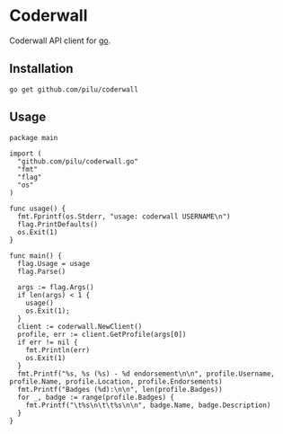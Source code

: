 # Coderwall

Coderwall API client for [go](http://golang.org/ "Go lang").

## Installation

    go get github.com/pilu/coderwall

## Usage

    package main

    import (
      "github.com/pilu/coderwall.go"
      "fmt"
      "flag"
      "os"
    )

    func usage() {
      fmt.Fprintf(os.Stderr, "usage: coderwall USERNAME\n")
      flag.PrintDefaults()
      os.Exit(1)
    }

    func main() {
      flag.Usage = usage
      flag.Parse()

      args := flag.Args()
      if len(args) < 1 {
        usage()
        os.Exit(1);
      }
      client := coderwall.NewClient()
      profile, err := client.GetProfile(args[0])
      if err != nil {
        fmt.Println(err)
        os.Exit(1)
      }
      fmt.Printf("%s, %s (%s) - %d endorsement\n\n", profile.Username, profile.Name, profile.Location, profile.Endorsements)
      fmt.Printf("Badges (%d):\n\n", len(profile.Badges))
      for _, badge := range(profile.Badges) {
        fmt.Printf("\t%s\n\t\t%s\n\n", badge.Name, badge.Description)
      }
    }
